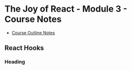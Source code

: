 # The Joy of React - Module 3 - Course Notes

- [Course Outline Notes](course-notes.md)

## React Hooks

### Heading
